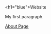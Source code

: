 <!DOCTYPE html>
<html>
<head>
</head>
<body>

<h1="blue">Website</h1>
<p>My first paragraph.</p>
<a href="https://github.com/Danish0311/Website/blob/gh-pages/about.html">About Page</a>

</body>
</html>
